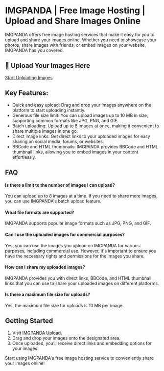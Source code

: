 # IMGPANDA | Free Image Hosting | Upload and Share Images Online

IMGPANDA offers free image hosting services that make it easy for you to upload and share your images online. Whether you need to showcase your photos, share images with friends, or embed images on your website, IMGPANDA has you covered.

## 🔗 Upload Your Images Here
[Start Uploading Images](https://imgpanda.com/upload/)

## Key Features:

- Quick and easy upload: Drag and drop your images anywhere on the platform to start uploading instantly.
- Generous file size limit: You can upload images up to 10 MB in size, supporting common formats like JPG, PNG, and GIF.
- Batch uploading: Upload up to 8 images at once, making it convenient to share multiple images in one go.
- Direct image links: Get direct links to your uploaded images for easy sharing on social media, forums, or websites.
- BBCode and HTML thumbnails: IMGPANDA provides BBCode and HTML thumbnail links, allowing you to embed images in your content effortlessly.

## FAQ

#### Is there a limit to the number of images I can upload?

You can upload up to 8 images at a time. If you need to share more images, you can use IMGPANDA's batch upload feature.

#### What file formats are supported?

IMGPANDA supports popular image formats such as JPG, PNG, and GIF.

#### Can I use the uploaded images for commercial purposes?

Yes, you can use the images you upload on IMGPANDA for various purposes, including commercial use. However, it's important to ensure you have the necessary rights and permissions for the images you share.

#### How can I share my uploaded images?

IMGPANDA provides you with direct links, BBCode, and HTML thumbnail links that you can use to share your uploaded images on different platforms.

#### Is there a maximum file size for uploads?

Yes, the maximum file size for uploads is 10 MB per image.

## Getting Started

1. Visit [IMGPANDA Upload](https://imgpanda.com/upload/).
2. Drag and drop your images onto the designated area.
3. Once uploaded, you'll receive direct links and embedding options for your images.

Start using IMGPANDA's free image hosting service to conveniently share your images online!
